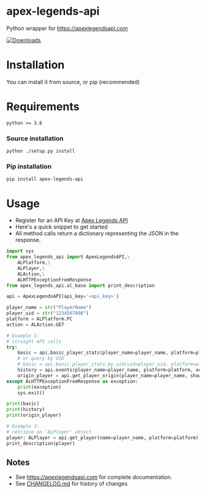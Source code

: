 # apex-legends-api
Python wrapper for https://apexlegendsapi.com

[![Downloads](https://pepy.tech/badge/apex-legends-api/week)](https://pepy.tech/project/apex-legends-api)

# Installation
You can install it from source, or pip (recommended)

# Requirements
`python >= 3.6`

### Source installation
`python ./setup.py install`

### Pip installation
`pip install apex-legends-api`

# Usage
* Register for an API Key at [Apex Legends API](https://apexlegendsapi.com)
* Here's a quick snippet to get started
* All method calls return a dictionary representing the JSON in the response.

```python
import sys
from apex_legends_api import ApexLegendsAPI,\
    ALPlatform,\
    ALPlayer,\
    ALAction,\
    ALHTTPExceptionFromResponse
from apex_legends_api.al_base import print_description

api = ApexLegendsAPI(api_key='<api_key>')

player_name = str("PlayerName")
player_uid = str("1234567890")
platform = ALPlatform.PC
action = ALAction.GET

# Example 1:
# straight API calls
try:
    basic = api.basic_player_stats(player_name=player_name, platform=platform)
    # or query by UID
    # basic = api.basic_player_stats_by_uid(uid=player_uid, platform=platform)
    history = api.events(player_name=player_name, platform=platform, action=action)
    origin_player = api.get_player_origin(player_name=player_name, show_all_hits=True)
except ALHTTPExceptionFromResponse as exception:
    print(exception)
    sys.exit()

print(basic)
print(history)
print(origin_player)

# Example 2:
# retrieve an 'ALPlayer' object
player: ALPlayer = api.get_player(name=player_name, platform=platform)
print_description(player)

```
## Notes
- See https://apexlegendsapi.com for complete documentation.
- See [CHANGELOG.md](https://github.com/johnsturgeon/apex-legends-api/blob/main/CHANGELOG.md) for history of changes